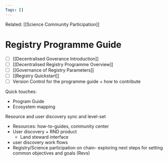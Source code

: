 ```yaml
---
Tags: []
---
```

Related: [[Science Community Participation]]
# Registry Programme Guide
- [ ] [[Decentralised Goverance Introduction]]
- [ ] [[Decentralised Registry Programme Overview]]
- [ ] [[Governance of Registry Parameters]]
- [ ] [[Registry Quickstart]]
- [ ] Version Control for the programme guide + how to contribute

Quick touches:
-   Program Guide
-   Ecosystem mapping

Resource and user discovery sync and level-set

-   Resources: how-to-guides, community center
-   User discovery + RND product
	-   Land steward interface
-   user discovery work flows
-   Registry/Science participation on chain- exploring next steps for setting common objectives and goals (Revs)